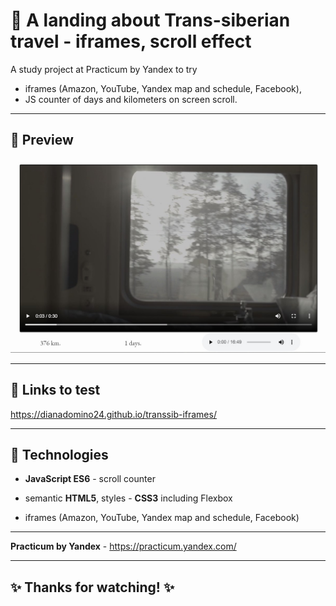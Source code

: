 # :train: A landing about Trans-siberian travel - iframes, scroll effect

A study project at Practicum by Yandex to try

-   iframes (Amazon, YouTube, Yandex map and schedule, Facebook),
-   JS counter of days and kilometers on screen scroll.

---

## :mag_right: Preview

![Preview](./Screenshot_1.jpg)

---

## :link: Links to test

https://dianadomino24.github.io/transsib-iframes/

---

## :rocket: Technologies

-   **JavaScript ES6** - scroll counter

-   semantic **HTML5**, styles - **CSS3** including Flexbox

-   iframes (Amazon, YouTube, Yandex map and schedule, Facebook)

---

**Practicum by Yandex** - https://practicum.yandex.com/

---

## :sparkles: Thanks for watching! :sparkles:
